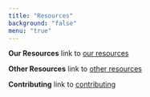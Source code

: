 ```yaml
---
title: "Resources"
background: "false"
menu: "true"
---
```


<!-- 
**Software carpentry**
link to [software carpentry site](https://icomse.github.io/example-template)
--> 

**Our Resources**
link to [our resources](https://webtesticomse.github.io/our-resources)

**Other Resources**
link to [other resources](../other-resources)

**Contributing**
link to [contributing](../contributing)


